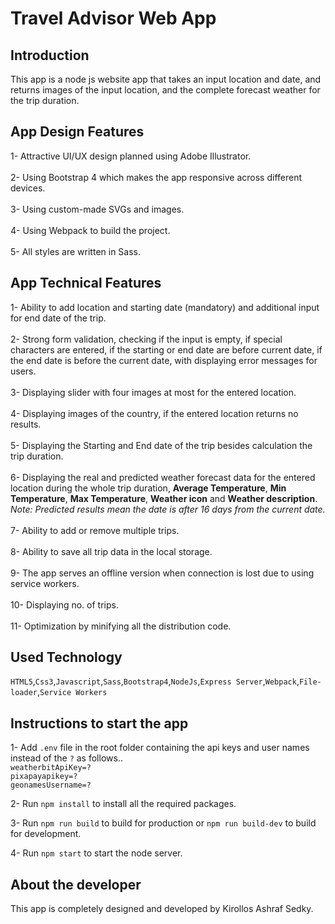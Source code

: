 # Travel Advisor Web App

## Introduction
This app is a node js website app that takes an input location and date, and returns images of the input location, and the complete forecast weather for the trip duration.

## App Design Features
1- Attractive UI/UX design planned using Adobe Illustrator.
<br><br>
2- Using Bootstrap 4 which makes the app responsive across different devices.
<br><br>
3- Using custom-made SVGs and images.
<br><br>
4- Using Webpack to build the project.
<br><br>
5- All styles are written in Sass.

## App Technical Features
1- Ability to add location and starting date (mandatory) and additional input for end date of the trip.
<br><br>
2- Strong form validation, checking if the input is empty, if special characters are entered, if the starting or end date are before current date,
if the end date is before the current date, with displaying error messages for users.
<br><br>
3- Displaying slider with four images at most for the entered location.
<br><br>
4- Displaying images of the country, if the entered location returns no results.
<br><br>
5- Displaying the Starting and End date of the trip besides calculation the trip duration.
<br><br>
6- Displaying the real and predicted weather forecast data for the entered location during the whole trip duration, <b>Average Temperature</b>, <b>Min Temperature</b>, <b>Max Temperature</b>, <b>Weather icon</b> and <b>Weather description</b>.
<i>Note: Predicted results mean the date is after 16 days from the current date.</i>
<br><br>
7- Ability to add or remove multiple trips.
<br><br>
8- Ability to save all trip data in the local storage.
<br><br>
9- The app serves an offline version when connection is lost due to using service workers.
<br><br>
10- Displaying no. of trips.
<br><br>
11- Optimization by minifying all the distribution code.

## Used Technology

`HTML5`,`Css3`,`Javascript`,`Sass`,`Bootstrap4`,`NodeJs`,`Express Server`,`Webpack`,`File-loader`,`Service Workers`

## Instructions to start the app

1- Add `.env` file in the root folder containing the api keys and user names instead of the `?` as follows..
<br>
`weatherbitApiKey=?`
<br>
`pixapayapikey=?`
<br>
`geonamesUsername=?`
<br>

2- Run `npm install` to install all the required packages.
<br>

3- Run `npm run build` to build for production
or `npm run build-dev` to build for development.

4- Run `npm start` to start the node server.

## About the developer
This app is completely designed and developed by Kirollos Ashraf Sedky.

